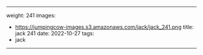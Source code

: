 
---
weight: 241
images:
- https://jumpingcow-images.s3.amazonaws.com/jack/jack_241.png
title: jack 241
date: 2022-10-27
tags:
- jack
---
